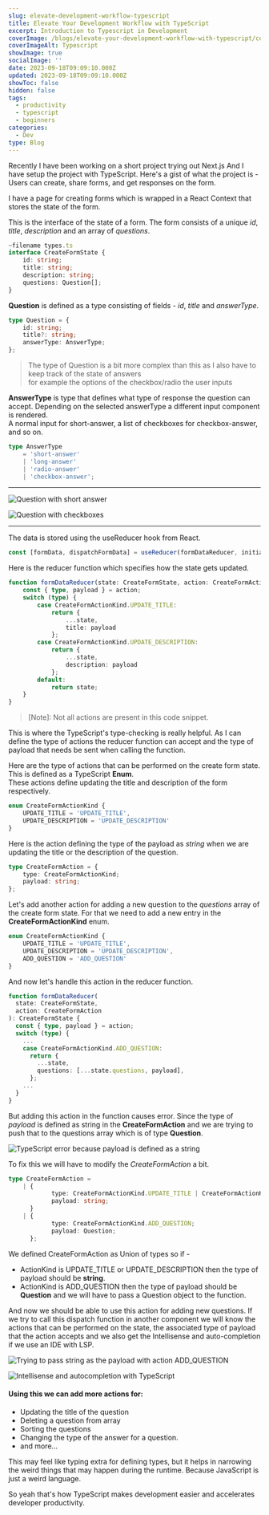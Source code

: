 ```yaml
---
slug: elevate-development-workflow-typescript
title: Elevate Your Development Workflow with TypeScript
excerpt: Introduction to Typescript in Development
coverImage: /blogs/elevate-your-development-workflow-with-typescript/cover.avif
coverImageAlt: Typescript
showImage: true
socialImage: ''
date: 2023-09-18T09:09:10.000Z
updated: 2023-09-18T09:09:10.000Z
showToc: false
hidden: false
tags:
  - productivity
  - typescript
  - beginners
categories:
  - Dev
type: Blog
---
```


Recently I have been working on a short project trying out Next.js
And I have setup the project with TypeScript.
Here's a gist of what the project is -
Users can create, share forms, and get responses on the form.

I have a page for creating forms which is wrapped in a React Context that stores the state of the form.

This is the interface of the state of a form.
The form consists of a unique _id_, _title_, _description_ and an array of _questions_.

```typescript
~filename types.ts
interface CreateFormState {
	id: string;
	title: string;
	description: string;
	questions: Question[];
}
```

**Question** is defined as a type consisting of fields - _id_, _title_ and _answerType_.

```typescript
type Question = {
	id: string;
	title?: string;
	answerType: AnswerType;
};
```

> The type of Question is a bit more complex than this as I also have to keep track of the state of answers  
> for example the options of the checkbox/radio the user inputs

**AnswerType** is type that defines what type of response the question can accept. Depending on the selected answerType a different input component is rendered.  
A normal input for short-answer, a list of checkboxes for checkbox-answer, and so on.

```typescript
type AnswerType 
	= 'short-answer' 
	| 'long-answer' 
	| 'radio-answer' 
	| 'checkbox-answer';
```

---

![Question with short answer](https://dev-to-uploads.s3.amazonaws.com/uploads/articles/rj2jv3x1zl1q3tmtz1y2.png 'Question with short answer')

![Question with checkboxes](https://dev-to-uploads.s3.amazonaws.com/uploads/articles/dud8x6xe951jmyfmwxjx.png 'Question with check boxes')

---

The data is stored using the useReducer hook from React.

```typescript
const [formData, dispatchFormData] = useReducer(formDataReducer, initialFormState);
```

Here is the reducer function which specifies how the state gets updated.

```typescript
function formDataReducer(state: CreateFormState, action: CreateFormAction): CreateFormState {
	const { type, payload } = action;
	switch (type) {
		case CreateFormActionKind.UPDATE_TITLE:
			return {
				...state,
				title: payload
			};
		case CreateFormActionKind.UPDATE_DESCRIPTION:
			return {
				...state,
				description: payload
			};
		default:
			return state;
	}
}
```

> [Note]: Not all actions are present in this code snippet.

This is where the TypeScript's type-checking is really helpful. As I can define the type of actions the reducer function can accept and the type of payload that needs be sent when calling the function.

Here are the type of actions that can be performed on the create form state. This is defined as a TypeScript **Enum**.  
These actions define updating the title and description of the form respectively.

```typescript
enum CreateFormActionKind {
	UPDATE_TITLE = 'UPDATE_TITLE',
	UPDATE_DESCRIPTION = 'UPDATE_DESCRIPTION'
}
```

Here is the action defining the type of the payload as _string_ when we are updating the title or the description of the question.

```typescript
type CreateFormAction = {
	type: CreateFormActionKind;
	payload: string;
};
```

Let's add another action for adding a new question to the _questions_ array of the create form state. For that we need to add a new entry in the **CreateFormActionKind** enum.

```typescript
enum CreateFormActionKind {
	UPDATE_TITLE = 'UPDATE_TITLE',
	UPDATE_DESCRIPTION = 'UPDATE_DESCRIPTION',
	ADD_QUESTION = 'ADD_QUESTION'
}
```

And now let's handle this action in the reducer function.

```typescript
function formDataReducer(
  state: CreateFormState,
  action: CreateFormAction
): CreateFormState {
  const { type, payload } = action;
  switch (type) {
    ...
    case CreateFormActionKind.ADD_QUESTION:
      return {
        ...state,
        questions: [...state.questions, payload],
      };
    ...
  }
}
```

But adding this action in the function causes error. Since the type of _payload_ is defined as string in the **CreateFormAction** and we are trying to push that to the questions array which is of type **Question**.

![TypeScript error because payload is defined as a string](https://dev-to-uploads.s3.amazonaws.com/uploads/articles/6ef3hldnjnr9txq09mt2.png 'TypeScript error because payload is defined as a string')

To fix this we will have to modify the _CreateFormAction_ a bit.

```typescript
type CreateFormAction =
	| {
			type: CreateFormActionKind.UPDATE_TITLE | CreateFormActionKind.UPDATE_DESCRIPTION;
			payload: string;
	  }
	| {
			type: CreateFormActionKind.ADD_QUESTION;
			payload: Question;
	  };
```

We defined CreateFormAction as Union of types so if -

- ActionKind is UPDATE_TITLE or UPDATE_DESCRIPTION then the type of payload should be **string**.
- ActionKind is ADD_QUESTION then the type of payload should be **Question** and we will have to pass a Question object to the function.

And now we should be able to use this action for adding new questions. If we try to call this dispatch function in another component we will know the actions that can be performed on the state, the associated type of payload that the action accepts and we also get the Intellisense and auto-completion if we use an IDE with LSP.

![Trying to pass string as the payload with action ADD_QUESTION](https://dev-to-uploads.s3.amazonaws.com/uploads/articles/l6uz6ljim3cca1rs1sc8.png 'Trying to pass string as payload ADD_QUESTION')

![Intellisense and autocompletion with TypeScript](https://dev-to-uploads.s3.amazonaws.com/uploads/articles/4y4ijyobl3w4vbrmmnpx.png 'Intellisense and auto-completion with TypeScript')

#### Using this we can add more actions for:

- Updating the title of the question
- Deleting a question from array
- Sorting the questions
- Changing the type of the answer for a question.
- and more...

This may feel like typing extra for defining types, but it helps in narrowing the weird things that may happen during the runtime. Because JavaScript is just a weird language.

So yeah that's how TypeScript makes development easier and accelerates developer productivity.
